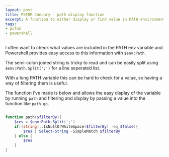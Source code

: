 ```yaml
---
layout: post
title: PSFOM January - path display function
excerpt: A function to either display or find value in PATH environment variable
tags: 
- psfom
- powershell
---
```


I often want to check what values are included in the PATH env variable and Powershell provides easy access to this information with `$env:Path`. 

The semi-colon joined string is tricky to read and can be easily split using `$env:Path.Split(';')` for a line seperated list.

With a long PATH variable this can be hard to check for a value, so having a way of filtering them is useful.

The function i've made is below and allows the easy display of the variable by running `path` and filtering and display by passing a value into the function like `path go`.

``` powershell

function path($filterBy){
    $res = $env:Path.Split(';')
    if([string]::IsNullOrWhiteSpace($filterBy) -eq $false){
        $res | Select-String -SimpleMatch $filterBy
    } else {
        $res
    }
}


```
